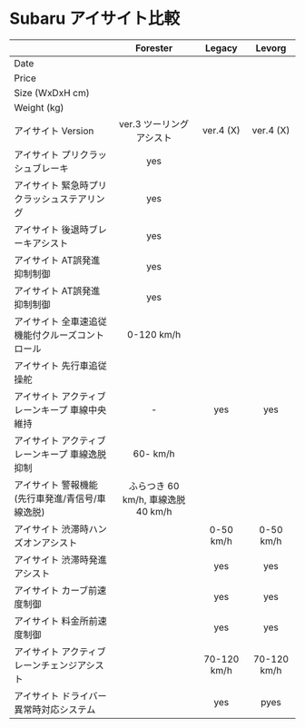 # Subaru アイサイト比較

|                                                  | Forester                           | Legacy      | Levorg      |
| :---                                             | :----:                             | :----:      | :----:      |
| Date                                             |                                    |             |             |
| Price                                            |                                    |             |             |
| Size (WxDxH cm)                                  |                                    |             |             |
| Weight (kg)                                      |                                    |             |             |
| アイサイト Version                               | ver.3 ツーリングアシスト           | ver.4 (X)   | ver.4 (X)   |
| アイサイト プリクラッシュブレーキ                | yes                                |             |             |
| アイサイト 緊急時プリクラッシュステアリング      | yes                                |             |             |
| アイサイト 後退時ブレーキアシスト                | yes                                |             |             |
| アイサイト AT誤発進抑制制御                      | yes                                |             |             |
| アイサイト AT誤発進抑制制御                      | yes                                |             |             |
| アイサイト 全車速追従機能付クルーズコントロール  | 0-120 km/h                         |             |             |
| アイサイト 先行車追従操舵                        |                                    |             |             |
| アイサイト アクティブレーンキープ 車線中央維持   | -                                  | yes         | yes         |
| アイサイト アクティブレーンキープ 車線逸脱抑制   | 60- km/h                           |             |             |
| アイサイト 警報機能 (先行車発進/青信号/車線逸脱) | ふらつき 60 km/h, 車線逸脱 40 km/h |             |             |
| アイサイト 渋滞時ハンズオンアシスト              |                                    | 0-50 km/h   | 0-50 km/h   |
| アイサイト 渋滞時発進アシスト                    |                                    | yes         | yes         |
| アイサイト カーブ前速度制御                      |                                    | yes         | yes         |
| アイサイト 料金所前速度制御                      |                                    | yes         | yes         |
| アイサイト アクティブレーンチェンジアシスト      |                                    | 70-120 km/h | 70-120 km/h |
| アイサイト ドライバー異常時対応システム          |                                    | yes         | pyes        |
